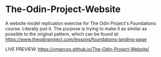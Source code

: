 # The-Odin-Project-Website

A website model replication exercise for The Odin Project's Foundations course.
Literally just it. The purpose is trying to make it as similar as possible to the original pattern,
which can be found at: https://www.theodinproject.com/lessons/foundations-landing-page

LIVE PREVIEW: https://vmarcoo.github.io/The-Odin-Project-Website/
